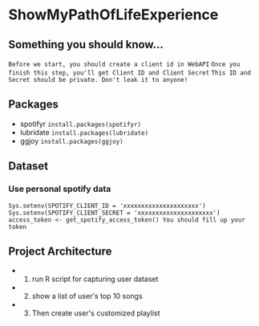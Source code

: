 # ShowMyPathOfLifeExperience

## Something you should know...
`Before we start, you should create a client id in WebAPI`
`Once you finish this step, you'll get Client ID and Client Secret`
`This ID and Secret should be private. Don't leak it to anyone!`

## Packages
* spotifyr
`install.packages(spotifyr)`
* lubridate
`install.packages(lubridate)`
* ggjoy
`install.packages(ggjoy)`

## Dataset
### Use personal spotify data
`Sys.setenv(SPOTIFY_CLIENT_ID = 'xxxxxxxxxxxxxxxxxxxxx')
Sys.setenv(SPOTIFY_CLIENT_SECRET = 'xxxxxxxxxxxxxxxxxxxxx')
access_token <- get_spotify_access_token()
You should fill up your token`

## Project Architecture
* 1. run R script for capturing user dataset
* 2. show a list of user's top 10 songs
* 3. Then create user's customized playlist
